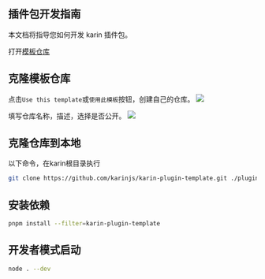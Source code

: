 ## 插件包开发指南

本文档将指导您如何开发 karin 插件包。

打开[模板仓库](https://github.com/KarinJS/karin-plugin-template)

## 克隆模板仓库
点击`Use this template`或`使用此模板`按钮，创建自己的仓库。
![](https://cdn.jsdelivr.net/gh/Zyy955/imgs/img/202404121412587.png)

填写仓库名称，描述，选择是否公开。
![](https://cdn.jsdelivr.net/gh/Zyy955/imgs/img/202404121414580.png)

## 克隆仓库到本地

以下命令，在karin根目录执行
```bash
git clone https://github.com/karinjs/karin-plugin-template.git ./plugins/karin-plugin-template.
```

## 安装依赖

```bash
pnpm install --filter=karin-plugin-template
```

## 开发者模式启动

```bash
node . --dev
```

